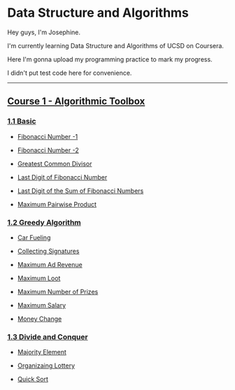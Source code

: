 # Data Structure and Algorithms

Hey guys, I'm Josephine. 

I'm currently learning Data Structure and Algorithms of UCSD on Coursera. 

Here I'm gonna upload my programming practice to mark my progress.

I didn't put test code here for convenience.

-----

## [Course 1 - Algorithmic Toolbox](https://github.com/josjosephine/dsa/tree/main/AlgorithmicToolbox)

  
### [1.1 Basic](https://github.com/josjosephine/dsa/tree/main/AlgorithmicToolbox/Basic)
  
- [Fibonacci Number -1](https://github.com/josjosephine/dsa/blob/main/AlgorithmicToolbox/Basic/fibonacci_number.py)

- [Fibonacci Number -2](https://github.com/josjosephine/dsa/blob/main/AlgorithmicToolbox/Basic/fibonacci_number_again.py)

- [Greatest Common Divisor](https://github.com/josjosephine/dsa/blob/main/AlgorithmicToolbox/Basic/gcd.py)

- [Last Digit of Fibonacci Number](https://github.com/josjosephine/dsa/blob/main/AlgorithmicToolbox/Basic/last_digit_of_fibonacci_number.py)

- [Last Digit of the Sum of Fibonacci Numbers](https://github.com/josjosephine/dsa/blob/main/AlgorithmicToolbox/Basic/last_digit_of_the_sum_of_fibonacci_numbers.py)

- [Maximum Pairwise Product](https://github.com/josjosephine/dsa/blob/main/AlgorithmicToolbox/Basic/maximum_pairwise_product.py)

### [1.2 Greedy Algorithm](https://github.com/josjosephine/dsa/tree/main/AlgorithmicToolbox/GreedyAlgorithm)
  
- [Car Fueling](https://github.com/josjosephine/dsa/blob/main/AlgorithmicToolbox/GreedyAlgorithm/car_fueling.py)

- [Collecting Signatures](https://github.com/josjosephine/dsa/blob/main/AlgorithmicToolbox/GreedyAlgorithm/collecting_signatures.py)

- [Maximum Ad Revenue](https://github.com/josjosephine/dsa/blob/main/AlgorithmicToolbox/GreedyAlgorithm/maximum_ad_revenue.py)

- [Maximum Loot](https://github.com/josjosephine/dsa/blob/main/AlgorithmicToolbox/GreedyAlgorithm/maximum_loot.py)

- [Maximum Number of Prizes](https://github.com/josjosephine/dsa/blob/main/AlgorithmicToolbox/GreedyAlgorithm/maximum_number_of_prizes.py)

- [Maximum Salary](https://github.com/josjosephine/dsa/blob/main/AlgorithmicToolbox/GreedyAlgorithm/maximum_salary.py)

- [Money Change](https://github.com/josjosephine/dsa/blob/main/AlgorithmicToolbox/GreedyAlgorithm/money_change.py)

### [1.3 Divide and Conquer](https://github.com/josjosephine/dsa/tree/main/AlgorithmicToolbox/Divide-and-Conquer)
  
- [Majority Element](https://github.com/josjosephine/dsa/blob/main/AlgorithmicToolbox/Divide-and-Conquer/majority_element.py)

- [Organizaing Lottery](https://github.com/josjosephine/dsa/blob/main/AlgorithmicToolbox/Divide-and-Conquer/organizing_lottery.py)

- [Quick Sort](https://github.com/josjosephine/dsa/blob/main/AlgorithmicToolbox/Divide-and-Conquer/quicksort.py)
